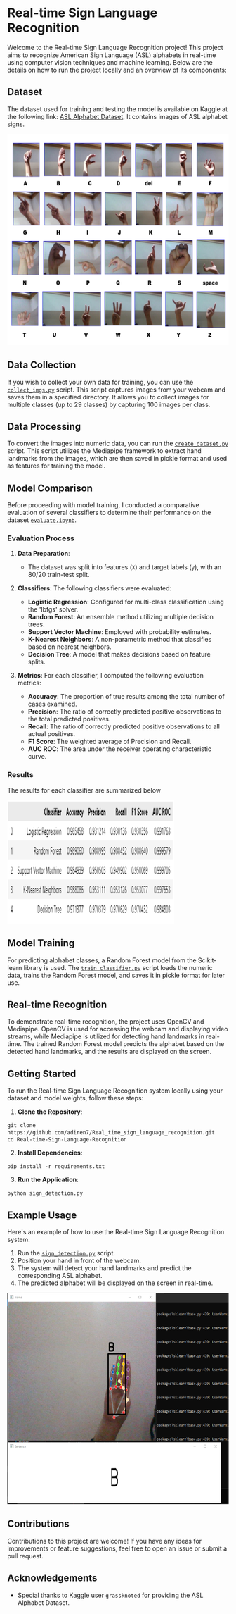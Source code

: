# Real-time Sign Language Recognition

Welcome to the Real-time Sign Language Recognition project! This project aims to recognize American Sign Language (ASL) alphabets in real-time using computer vision techniques and machine learning. Below are the details on how to run the project locally and an overview of its components:

## Dataset

The dataset used for training and testing the model is available on Kaggle at the following link: [ASL Alphabet Dataset](https://www.kaggle.com/datasets/grassknoted/asl-alphabet). It contains images of ASL alphabet signs.

<img src="https://github.com/adiren7/Real_time_sign_language_recognition/blob/main/media/sign%20language.PNG" width="680" height="480" />

## Data Collection

If you wish to collect your own data for training, you can use the [`collect_imgs.py`](https://github.com/adiren7/Real_time_sign_language_recognition/blob/main/collect_imgs.py) script. This script captures images from your webcam and saves them in a specified directory. It allows you to collect images for multiple classes (up to 29 classes) by capturing 100 images per class.


## Data Processing

To convert the images into numeric data, you can run the [`create_dataset.py`](https://github.com/adiren7/Real_time_sign_language_recognition/blob/main/create_dataset.py) script. This script utilizes the Mediapipe framework to extract hand landmarks from the images, which are then saved in pickle format and used as features for training the model.

## Model Comparison

Before proceeding with model training, I conducted a comparative evaluation of several classifiers to determine their performance on the dataset [`evaluate.ipynb`](https://github.com/adiren7/Real_time_sign_language_recognition/blob/main/evaluate.ipynb).
### Evaluation Process

1. **Data Preparation**:
   - The dataset was split into features (`X`) and target labels (`y`), with an 80/20 train-test split.

2. **Classifiers**:
   The following classifiers were evaluated:
   - **Logistic Regression**: Configured for multi-class classification using the 'lbfgs' solver.
   - **Random Forest**: An ensemble method utilizing multiple decision trees.
   - **Support Vector Machine**: Employed with probability estimates.
   - **K-Nearest Neighbors**: A non-parametric method that classifies based on nearest neighbors.
   - **Decision Tree**: A model that makes decisions based on feature splits.

3. **Metrics**:
   For each classifier, I computed the following evaluation metrics:
   - **Accuracy**: The proportion of true results among the total number of cases examined.
   - **Precision**: The ratio of correctly predicted positive observations to the total predicted positives.
   - **Recall**: The ratio of correctly predicted positive observations to all actual positives.
   - **F1 Score**: The weighted average of Precision and Recall.
   - **AUC ROC**: The area under the receiver operating characteristic curve.

### Results

The results for each classifier are summarized below

<img src="https://github.com/adiren7/Real_time_sign_language_recognition/blob/main/media/scores.PNG" width="380" height="280" />

## Model Training

For predicting alphabet classes, a Random Forest model from the Scikit-learn library is used. The [`train_classifier.py`](https://github.com/adiren7/Real_time_sign_language_recognition/blob/main/train_classifier.py) script loads the numeric data, trains the Random Forest model, and saves it in pickle format for later use.

## Real-time Recognition

To demonstrate real-time recognition, the project uses OpenCV and Mediapipe. OpenCV is used for accessing the webcam and displaying video streams, while Mediapipe is utilized for detecting hand landmarks in real-time. The trained Random Forest model predicts the alphabet based on the detected hand landmarks, and the results are displayed on the screen.

## Getting Started

To run the Real-time Sign Language Recognition system locally using your dataset and model weights, follow these steps:

1. **Clone the Repository**:
```
git clone https://github.com/adiren7/Real_time_sign_language_recognition.git
cd Real-time-Sign-Language-Recognition
```

2. **Install Dependencies**:
```
pip install -r requirements.txt
```

3. **Run the Application**:
```
python sign_detection.py
```

## Example Usage

Here's an example of how to use the Real-time Sign Language Recognition system:

1. Run the [`sign_detection.py`](https://github.com/adiren7/Real_time_sign_language_recognition/blob/main/sign_detection.py) script.
2. Position your hand in front of the webcam.
3. The system will detect your hand landmarks and predict the corresponding ASL alphabet.
4. The predicted alphabet will be displayed on the screen in real-time.

<img src="https://github.com/adiren7/Real_time_sign_language_recognition/blob/main/media/usage.png" width="680" height="480" />

## Contributions

Contributions to this project are welcome! If you have any ideas for improvements or feature suggestions, feel free to open an issue or submit a pull request.



## Acknowledgements

- Special thanks to Kaggle user `grassknoted` for providing the ASL Alphabet Dataset.
